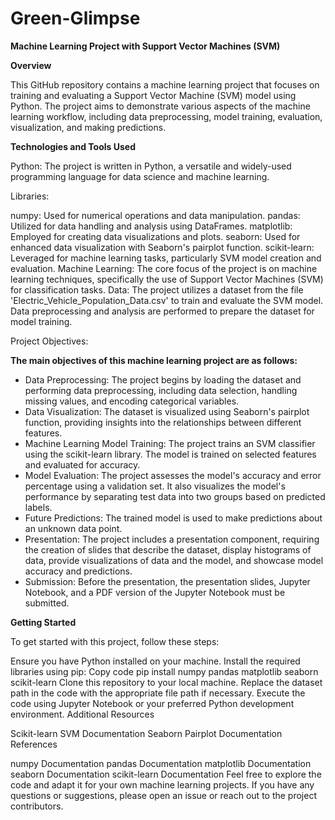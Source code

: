 # Green-Glimpse

**Machine Learning Project with Support Vector Machines (SVM)**

**Overview**

This GitHub repository contains a machine learning project that focuses on training and evaluating a Support Vector Machine (SVM) model using Python. The project aims to demonstrate various aspects of the machine learning workflow, including data preprocessing, model training, evaluation, visualization, and making predictions.

**Technologies and Tools Used**

Python: The project is written in Python, a versatile and widely-used programming language for data science and machine learning.

Libraries:

numpy: Used for numerical operations and data manipulation.
pandas: Utilized for data handling and analysis using DataFrames.
matplotlib: Employed for creating data visualizations and plots.
seaborn: Used for enhanced data visualization with Seaborn's pairplot function.
scikit-learn: Leveraged for machine learning tasks, particularly SVM model creation and evaluation.
Machine Learning: The core focus of the project is on machine learning techniques, specifically the use of Support Vector Machines (SVM) for classification tasks.
Data: The project utilizes a dataset from the file 'Electric_Vehicle_Population_Data.csv' to train and evaluate the SVM model. Data preprocessing and analysis are performed to prepare the dataset for model training.

Project Objectives:

**The main objectives of this machine learning project are as follows:**

- Data Preprocessing: The project begins by loading the dataset and performing data preprocessing, including data selection, handling missing values, and encoding categorical variables.
- Data Visualization: The dataset is visualized using Seaborn's pairplot function, providing insights into the relationships between different features.  
- Machine Learning Model Training: The project trains an SVM classifier using the scikit-learn library. The model is trained on selected features and evaluated for accuracy.  
- Model Evaluation: The project assesses the model's accuracy and error percentage using a validation set. It also visualizes the model's performance by separating test data into two groups based on predicted labels.  
- Future Predictions: The trained model is used to make predictions about an unknown data point.  
- Presentation: The project includes a presentation component, requiring the creation of slides that describe the dataset, display histograms of data, provide visualizations of data and the model, and showcase model accuracy and predictions.  
- Submission: Before the presentation, the presentation slides, Jupyter Notebook, and a PDF version of the Jupyter Notebook must be submitted.  

**Getting Started**

To get started with this project, follow these steps:

Ensure you have Python installed on your machine.
Install the required libraries using pip:
Copy code
pip install numpy pandas matplotlib seaborn scikit-learn
Clone this repository to your local machine.
Replace the dataset path in the code with the appropriate file path if necessary.
Execute the code using Jupyter Notebook or your preferred Python development environment.
Additional Resources

Scikit-learn SVM Documentation
Seaborn Pairplot Documentation
References

numpy Documentation
pandas Documentation
matplotlib Documentation
seaborn Documentation
scikit-learn Documentation
Feel free to explore the code and adapt it for your own machine learning projects. If you have any questions or suggestions, please open an issue or reach out to the project contributors.
